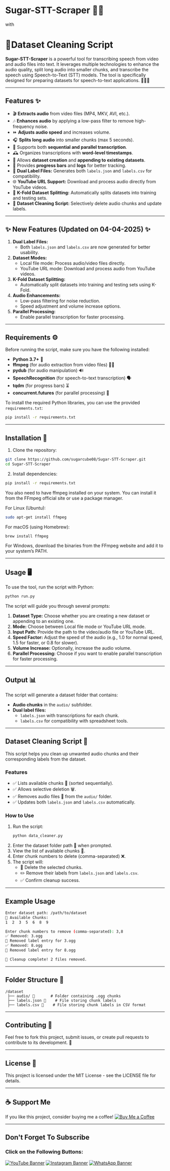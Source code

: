 # Sugar-STT-Scraper 🎤🔤
with
# 🧹Dataset Cleaning Script

**Sugar-STT-Scraper** is a powerful tool for transcribing speech from video and audio files into text. It leverages multiple technologies to enhance the audio quality, split long audio into smaller chunks, and transcribe the speech using Speech-to-Text (STT) models. The tool is specifically designed for preparing datasets for speech-to-text applications. 🧑‍💻💡

---

## Features ✨
- 🎬 **Extracts audio** from video files (MP4, MKV, AVI, etc.).
- 🎶 **Enhances audio** by applying a low-pass filter to remove high-frequency noise.
- ⏩ **Adjusts audio speed** and increases volume.
- 🎧 **Splits long audio** into smaller chunks (max 5 seconds).
- 🔄 Supports both **sequential and parallel transcription**.
- 🕰️ Organizes transcriptions with **word-level timestamps**.
- 📁 Allows **dataset creation** and **appending to existing datasets**.
- 🔽 Provides **progress bars** and **logs** for better tracking.
- 📂 **Dual Label Files:** Generates both `labels.json` and `labels.csv` for compatibility.
- 🌐 **YouTube URL Support:** Download and process audio directly from YouTube videos.
- 🔢 **K-Fold Dataset Splitting:** Automatically splits datasets into training and testing sets.
- 🧹 **Dataset Cleaning Script:** Selectively delete audio chunks and update labels.

---

## ✨ New Features (Updated on 04-04-2025) ✨
1. **Dual Label Files:**
   - Both `labels.json` and `labels.csv` are now generated for better usability.
2. **Dataset Modes:**
   - Local file mode: Process audio/video files directly.
   - YouTube URL mode: Download and process audio from YouTube videos.
3. **K-Fold Dataset Splitting:**
   - Automatically split datasets into training and testing sets using K-Fold.
4. **Audio Enhancements:**
   - Low-pass filtering for noise reduction.
   - Speed adjustment and volume increase options.
5. **Parallel Processing:**
   - Enable parallel transcription for faster processing.

---

## Requirements ⚙️
Before running the script, make sure you have the following installed:
- **Python 3.7+** 🐍
- **ffmpeg** (for audio extraction from video files) 🎥🎶
- **pydub** (for audio manipulation) 🔊
- **SpeechRecognition** (for speech-to-text transcription) 🗣️
- **tqdm** (for progress bars) ⏳
- **concurrent.futures** (for parallel processing) 🔄

To install the required Python libraries, you can use the provided `requirements.txt`:

```bash
pip install -r requirements.txt 
```

---

## Installation 🔧

1. Clone the repository:

```bash
git clone https://github.com/sugarcube08/Sugar-STT-Scraper.git
cd Sugar-STT-Scraper
```

2. Install dependencies:

```bash
pip install -r requirements.txt
```

You also need to have ffmpeg installed on your system. You can install it from the FFmpeg official site or use a package manager.

For Linux (Ubuntu):
```bash
sudo apt-get install ffmpeg
```

For macOS (using Homebrew):
```bash
brew install ffmpeg
```

For Windows, download the binaries from the FFmpeg website and add it to your system’s PATH.

---

## Usage 🖥️

To use the tool, run the script with Python:
```bash
python run.py
```

The script will guide you through several prompts:

1. **Dataset Type:** Choose whether you are creating a new dataset or appending to an existing one.
2. **Mode:** Choose between Local file mode or YouTube URL mode.
3. **Input Path:** Provide the path to the video/audio file or YouTube URL.
4. **Speed Factor:** Adjust the speed of the audio (e.g., 1.0 for normal speed, 1.5 for faster, or 0.8 for slower).
5. **Volume Increase:** Optionally, increase the audio volume.
6. **Parallel Processing:** Choose if you want to enable parallel transcription for faster processing.

---

## Output 📊

The script will generate a dataset folder that contains:
- **Audio chunks** in the `audio/` subfolder.
- **Dual label files:**
  - `labels.json` with transcriptions for each chunk.
  - `labels.csv` for compatibility with spreadsheet tools.

---

## Dataset Cleaning Script 🧹

This script helps you clean up unwanted audio chunks and their corresponding labels from the dataset.

### Features
- ✅ Lists available chunks 📜 (sorted sequentially).
- ✅ Allows selective deletion 🗑️.
- ✅ Removes audio files 🎵 from the `audio/` folder.
- ✅ Updates both `labels.json` and `labels.csv` automatically.

### How to Use
1. Run the script:
   ```bash
   python data_cleaner.py
   ```
2. Enter the dataset folder path 📂 when prompted.
3. View the list of available chunks 🔢.
4. Enter chunk numbers to delete (comma-separated) ❌.
5. The script will:
   - 🚮 Delete the selected chunks.
   - ✏️ Remove their labels from `labels.json` and `labels.csv`.
   - ✅ Confirm cleanup success.

---

## Example Usage
```bash
Enter dataset path: /path/to/dataset
📜 Available Chunks:
1  2  3  5  6  8  9

Enter chunk numbers to remove (comma-separated): 3,8
✅ Removed: 3.ogg
📝 Removed label entry for 3.ogg
✅ Removed: 8.ogg
📝 Removed label entry for 8.ogg

🎉 Cleanup complete! 2 files removed.
```

---

## Folder Structure 📂
```
/dataset
 ├── audio/ 🎵       # Folder containing .ogg chunks
 ├── labels.json 📝    # File storing chunk labels
 ├── labels.csv 📝    # File storing chunk labels in CSV format
```

---

## Contributing 🤝

Feel free to fork this project, submit issues, or create pull requests to contribute to its development. 🌱

---

## License 📄

This project is licensed under the MIT License - see the LICENSE file for details.

---

## ☕ Support Me

If you like this project, consider buying me a coffee!
[![Buy Me a Coffee](https://img.shields.io/badge/Buy%20Me%20a%20Coffee-Support%20Me-orange?style=flat-square&logo=buy-me-a-coffee)](https://www.buymeacoffee.com/sugarcube08)

---

## Don't Forget To Subscribe
### Click on the Following Buttons:
[![YouTube Banner](https://img.shields.io/badge/YouTube-%23FF0000.svg?logo=YouTube&logoColor=white)](https://www.youtube.com/@SugarCode-Z?sub_confirmation=1)
[![Instagram Banner](https://img.shields.io/badge/Instagram-%23E4405F.svg?logo=Instagram&logoColor=white)](https://www.instagram.com/sugarcodez)
[![WhatsApp Banner](https://img.shields.io/badge/WhatsApp-%25D366.svg?logo=whatsapp&logoColor=white)](https://whatsapp.com/channel/0029Vb5fFdzKgsNlaxFmhg1T)
